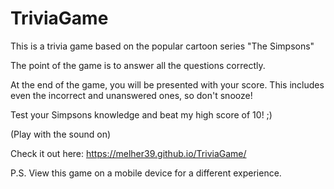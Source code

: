 # TriviaGame

This is a trivia game based on the popular cartoon series "The Simpsons"

The point of the game is to answer all the questions correctly. 

At the end of the game, you will be presented with your score.
This includes even the incorrect and unanswered ones, so don't snooze!

Test your Simpsons knowledge and beat my high score of 10! ;)

(Play with the sound on)

Check it out here: https://melher39.github.io/TriviaGame/

P.S. View this game on a mobile device for a different experience.